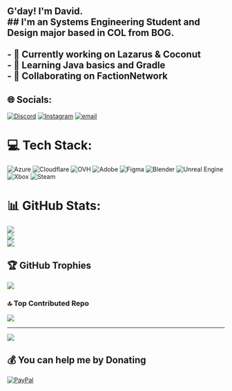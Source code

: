 ## G'day! I'm David.<br>## I'm an Systems Engineering Student and Design major based in COL from BOG.<br><br>- 🔭 Currently working on Lazarus & Coconut<br>- 🌱 Learning Java basics and Gradle<br>- 🎪 Collaborating on FactionNetwork<br>


## 🌐 Socials:
[![Discord](https://img.shields.io/badge/Discord-%237289DA.svg?logo=discord&logoColor=white)](https://discord.gg/factionetwork) [![Instagram](https://img.shields.io/badge/Instagram-%23E4405F.svg?logo=Instagram&logoColor=white)](https://instagram.com/davidth.x) [![email](https://img.shields.io/badge/Email-D14836?logo=gmail&logoColor=white)](mailto:kenx@fall.cat) 

# 💻 Tech Stack:
![Azure](https://img.shields.io/badge/azure-%230072C6.svg?style=for-the-badge&logo=microsoftazure&logoColor=white) ![Cloudflare](https://img.shields.io/badge/Cloudflare-F38020?style=for-the-badge&logo=Cloudflare&logoColor=white) ![OVH](https://img.shields.io/badge/ovh-%23123F6D.svg?style=for-the-badge&logo=ovh&logoColor=#123F6D) ![Adobe](https://img.shields.io/badge/adobe-%23FF0000.svg?style=for-the-badge&logo=adobe&logoColor=white) ![Figma](https://img.shields.io/badge/figma-%23F24E1E.svg?style=for-the-badge&logo=figma&logoColor=white) ![Blender](https://img.shields.io/badge/blender-%23F5792A.svg?style=for-the-badge&logo=blender&logoColor=white) ![Unreal Engine](https://img.shields.io/badge/unrealengine-%23313131.svg?style=for-the-badge&logo=unrealengine&logoColor=white) ![Xbox](https://img.shields.io/badge/xbox-%23107C10.svg?style=for-the-badge&logo=xbox&logoColor=white) ![Steam](https://img.shields.io/badge/steam-%23000000.svg?style=for-the-badge&logo=steam&logoColor=white)
# 📊 GitHub Stats:
![](https://github-readme-stats.vercel.app/api?username=DavidAiko&theme=midnight-purple&hide_border=false&include_all_commits=true&count_private=true)<br/>
![](https://github-readme-streak-stats.herokuapp.com/?user=DavidAiko&theme=midnight-purple&hide_border=false)<br/>
![](https://github-readme-stats.vercel.app/api/top-langs/?username=DavidAiko&theme=midnight-purple&hide_border=false&include_all_commits=true&count_private=true&layout=compact)

## 🏆 GitHub Trophies
![](https://github-profile-trophy.vercel.app/?username=DavidAiko&theme=radical&no-frame=false&no-bg=false&margin-w=4)

### 🔝 Top Contributed Repo
![](https://github-contributor-stats.vercel.app/api?username=DavidAiko&limit=5&theme=dark&combine_all_yearly_contributions=true)

---
[![](https://visitcount.itsvg.in/api?id=DavidAiko&icon=0&color=8)](https://visitcount.itsvg.in)

  ## 💰 You can help me by Donating
  [![PayPal](https://img.shields.io/badge/PayPal-00457C?style=for-the-badge&logo=paypal&logoColor=white)](https://paypal.me/VapeAddicted) 

  
<!-- Proudly created with GPRM ( https://gprm.itsvg.in ) -->
